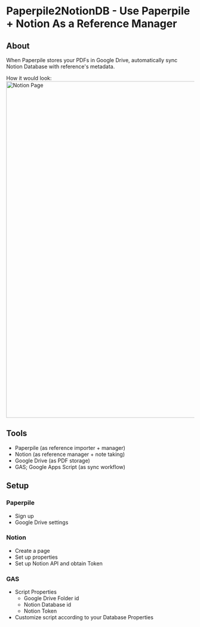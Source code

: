 # Paperpile2NotionDB - Use Paperpile + Notion As a Reference Manager

## About
When Paperpile stores your PDFs in Google Drive, automatically sync Notion Database with reference's metadata.

How it would look:
<img width="900" alt="Notion Page" src="https://user-images.githubusercontent.com/38024515/213464956-c4df0b2b-3a4b-4c57-b0bf-678d043b5c41.png">

## Tools
- Paperpile (as reference importer + manager)
- Notion (as reference manager + note taking)
- Google Drive (as PDF storage)
- GAS; Google Apps Script (as sync workflow)

## Setup
### Paperpile
- Sign up
- Google Drive settings

### Notion
- Create a page
- Set up properties
- Set up Notion API and obtain Token

### GAS
- Script Properties
  - Google Drive Folder id
  - Notion Database id
  - Notion Token
- Customize script according to your Database Properties
